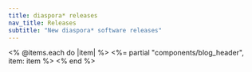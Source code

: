 ```yaml
---
title: diaspora* releases
nav_title: Releases
subtitle: "New diaspora* software releases"
---
```


<% @items.each do |item| %>
<%= partial "components/blog_header", item: item %>
<% end %>
